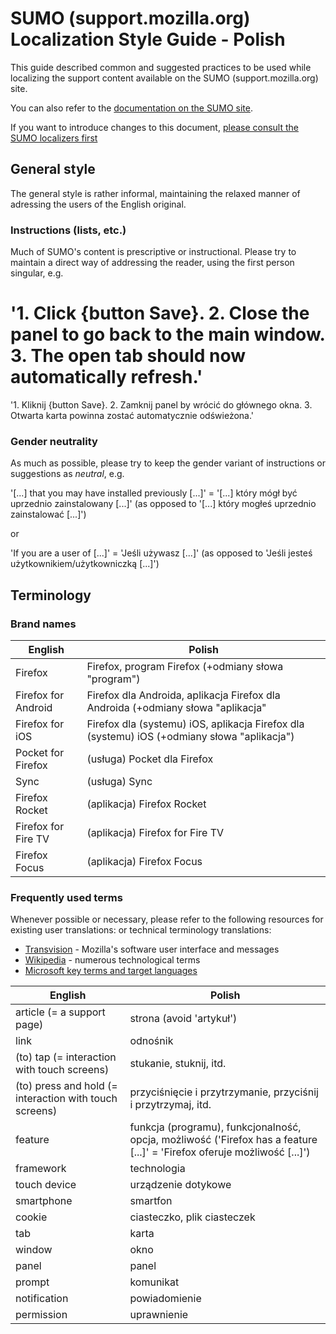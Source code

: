 # SUMO (support.mozilla.org) Localization Style Guide - Polish

This guide described common and suggested practices to be used while localizing the support content available on the SUMO (support.mozilla.org) site.

You can also refer to the [documentation on the SUMO site](https://support.mozilla.org/en-US/kb/translating-an-article).

If you want to introduce changes to this document, [please consult the SUMO localizers first](https://support.mozilla.org/kb/locales/pl)

<!-- toc -->

## General style

The general style is rather informal, maintaining the relaxed manner of adressing the users of the English original.

### Instructions (lists, etc.)

Much of SUMO's content is prescriptive or instructional. Please try to maintain a direct way of addressing the reader, using the first person singular, e.g.

'1. Click {button Save}.
2. Close the panel to go back to the main window.
3. The open tab should now automatically refresh.'
=
'1. Kliknij {button Save}.
2. Zamknij panel by wrócić do głównego okna.
3. Otwarta karta powinna zostać automatycznie odświeżona.'

### Gender neutrality

As much as possible, please try to keep the gender variant of instructions or suggestions as *neutral*, e.g.

'[...] that you may have installed previously [...]' = '[...] który mógł być uprzednio zainstalowany [...]'
(as opposed to '[...] który mogłeś uprzednio zainstalować [...]')

or

'If you are a user of [...]' = 'Jeśli używasz [...]'
(as opposed to 'Jeśli jesteś użytkownikiem/użytkowniczką [...]')

## Terminology

### Brand names

| English | Polish |
| --- | --- |
| Firefox | Firefox, program Firefox (+odmiany słowa "program") |
| Firefox for Android | Firefox dla Androida, aplikacja Firefox dla Androida (+odmiany słowa "aplikacja" |
| Firefox for iOS | Firefox dla (systemu) iOS, aplikacja Firefox dla (systemu) iOS (+odmiany słowa "aplikacja")|
| Pocket for Firefox | (usługa) Pocket dla Firefox |
| Sync | (usługa) Sync |
| Firefox Rocket | (aplikacja) Firefox Rocket |
| Firefox for Fire TV | (aplikacja) Firefox for Fire TV |
| Firefox Focus | (aplikacja) Firefox Focus |

### Frequently used terms

Whenever possible or necessary, please refer to the following resources for existing user translations: or technical terminology translations:

* [Transvision](https://transvision.mozfr.org) - Mozilla's software user interface and messages
* [Wikipedia](https://pl.wikipedia.org) - numerous technological terms
* [Microsoft key terms and target languages](https://www.microsoft.com/Language/en-US/Default.aspx)

| English | Polish |
| --- | --- |
| article (= a support page) | strona (avoid 'artykuł') |
| link | odnośnik |
| (to) tap (= interaction with touch screens) | stukanie, stuknij, itd. |
| (to) press and hold (= interaction with touch screens) | przyciśnięcie i przytrzymanie, przyciśnij i przytrzymaj, itd. |
| feature | funkcja (programu), funkcjonalność, opcja, możliwość ('Firefox has a feature [...]' = 'Firefox oferuje możliwość [...]') |
| framework | technologia |
| touch device | urządzenie dotykowe |
| smartphone | smartfon |
| cookie | ciasteczko, plik ciasteczek |
| tab | karta |
| window | okno |
| panel | panel |
| prompt | komunikat |
| notification | powiadomienie |
| permission | uprawnienie |
